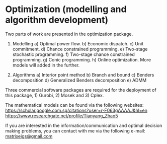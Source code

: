 # Optimization (modelling and algorithm development)

Two parts of work are presented in the optimization package.
1) Modelling
a) Optimal power flow.
b) Economic dispatch.
c) Unit commitment.
d) Chance constrained programming.
e) Two-stage stochastic programming.
f) Two-stage chance constrained programming.
g) Conic programming.
h) Online optimization.
More models will added in the further.

2) Algorithms
a) Interior point method
b) Branch and bound
c) Benders decomposition
d) Generalized Benders decomposition
e) ADMM

Three commercial software packages are required for the deployment of this package, 1) Gurobi, 2) Mosek and 3) Cplex.

The mathematical models can be found via the following websites:
https://scholar.google.com.sg/citations?user=r-F063gAAAAJ&hl=en
https://www.researchgate.net/profile/Tianyang_Zhao5

If you are interested in the information/communication and optimal decision making problems, you can contact with me via the following e-mail:
matrixeigs@gmail.com